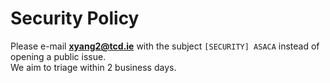 # Security Policy

Please e-mail **xyang2@tcd.ie** with the subject `[SECURITY] ASACA`
instead of opening a public issue.  
We aim to triage within 2 business days.
